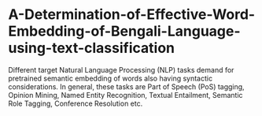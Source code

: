 # A-Determination-of-Effective-Word-Embedding-of-Bengali-Language-using-text-classification
Different target Natural Language Processing (NLP) tasks demand for pretrained semantic embedding of words also having syntactic considerations. In general, these tasks are Part of Speech (PoS) tagging, Opinion Mining, Named Entity Recognition, Textual Entailment, Semantic Role Tagging, Conference Resolution etc.
